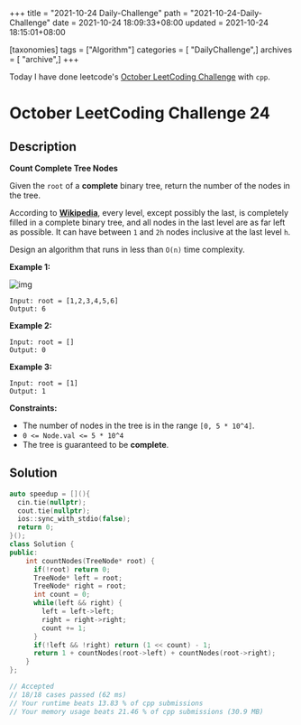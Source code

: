 +++
title = "2021-10-24 Daily-Challenge"
path = "2021-10-24-Daily-Challenge"
date = 2021-10-24 18:09:33+08:00
updated = 2021-10-24 18:15:01+08:00

[taxonomies]
tags = ["Algorithm"]
categories = [ "DailyChallenge",]
archives = [ "archive",]
+++

Today I have done leetcode's [October LeetCoding Challenge](https://leetcode.com/problems/count-complete-tree-nodes/) with `cpp`.

<!-- more -->

# October LeetCoding Challenge 24

## Description

**Count Complete Tree Nodes**

Given the `root` of a **complete** binary tree, return the number of the nodes in the tree.

According to **[Wikipedia](http://en.wikipedia.org/wiki/Binary_tree#Types_of_binary_trees)**, every level, except possibly the last, is completely filled in a complete binary tree, and all nodes in the last level are as far left as possible. It can have between `1` and `2h` nodes inclusive at the last level `h`.

Design an algorithm that runs in less than `O(n)` time complexity.

 

**Example 1:**

![img](https://assets.leetcode.com/uploads/2021/01/14/complete.jpg)

```
Input: root = [1,2,3,4,5,6]
Output: 6
```

**Example 2:**

```
Input: root = []
Output: 0
```

**Example 3:**

```
Input: root = [1]
Output: 1
```

 

**Constraints:**

- The number of nodes in the tree is in the range `[0, 5 * 10^4]`.
- `0 <= Node.val <= 5 * 10^4`
- The tree is guaranteed to be **complete**.

## Solution

``` cpp
auto speedup = [](){
  cin.tie(nullptr);
  cout.tie(nullptr);
  ios::sync_with_stdio(false);
  return 0;
}();
class Solution {
public:
    int countNodes(TreeNode* root) {
      if(!root) return 0;
      TreeNode* left = root;
      TreeNode* right = root;
      int count = 0;
      while(left && right) {
        left = left->left;
        right = right->right;
        count += 1;
      }
      if(!left && !right) return (1 << count) - 1;
      return 1 + countNodes(root->left) + countNodes(root->right);
    }
};

// Accepted
// 18/18 cases passed (62 ms)
// Your runtime beats 13.83 % of cpp submissions
// Your memory usage beats 21.46 % of cpp submissions (30.9 MB)
```
